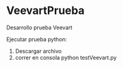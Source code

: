 # VeevartPrueba
Desarrollo prueba Veevart

Ejecutar prueba python:
 1. Descargar archivo
 2. correr en consola python testVeevart.py
